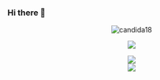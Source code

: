 ### Hi there 👋
<p align="center"><img src="https://github-readme-streak-stats.herokuapp.com?user=Deveroonie&theme=shades-of-purple&ring=DD2727&fire=DD2727" alt="candida18"  /></p>
<p align="center"><img src="https://github-readme-stats.vercel.app/api?username=Deveroonie&hide=prs&theme=synthwave"></p>
<p align="center">
    <img src="https://skillicons.dev/icons?i=html,css,js,bootstrap,nodejs,express,cloudflare,netlify,replit,raspberrypi,discord,vscode,github" /> <br>
    <img src="https://komarev.com/ghpvc/?username=Deveroonie&style=for-the-badge">
</p>
